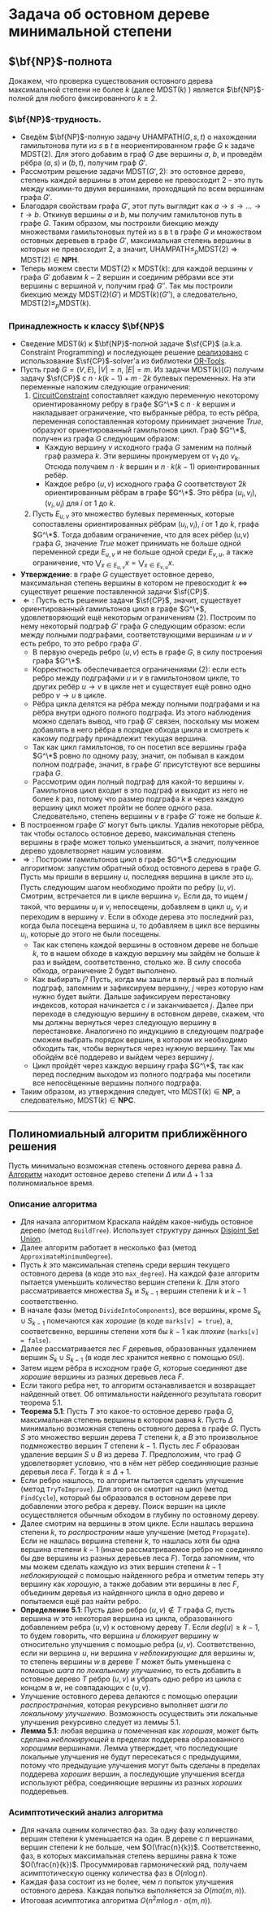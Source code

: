 # Задача об остовном дереве минимальной степени

## $\bf{NP}$-полнота
Докажем, что проверка существования остовного дерева максимальной степени не более $k$ (далее $\textsf{MDST}(k)$ ) является $\bf{NP}$-полной для любого фиксированного $k \ge 2$.

### $\bf{NP}$-трудность.
* Сведём $\bf{NP}$-полную задачу $\textsf{UHAMPATH}(G, s, t)$ о нахождении гамильтонова пути из $s$ в $t$ в неориентированном графе $G$ к задаче $\textsf{MDST}(2)$. Для этого добавим в граф $G$ две вершины $a$, $b$, и проведём рёбра $(a,s)$ и $(b, t)$, получим граф $G'$. 
* Рассмотрим решение задачи $\textsf{MDST}(G', 2)$: это остовное дерево, степень каждой вершины в этом дереве не превосходит 2 – это путь между какими-то двумя вершинами, проходящий по всем вершинам графа $G'$. 
* Благодаря свойствам графа $G'$, этот путь выглядит как $a \rightarrow s \rightarrow \dots \rightarrow t \rightarrow b$. Откинув вершины $a$ и $b$, мы получим гамильтонов путь в графе $G$. Таким образом, мы построили биекцию между множествами гамильтоновых путей из s в t в графе $G$ и множеством остовных деревьев в графе $G'$, максимальная степень вершины в которых не превосходит 2, а значит, $\textsf{UHAMPATH} \le_p \textsf{MDST}(2) \Rightarrow \textsf{MDST}(2) \in \textbf{NPH}$.
* Теперь можем свести $\textsf{MDST}(2)$ к $\textsf{MDST}(k)$: для каждой вершины $v$ графа $G'$ добавим $k-2$ вершин и соединим рёбрами все эти вершины с вершиной $v$, получим граф $G''$. Так мы построили биекцию между $\textsf{MDST}(2)(G')$ и $\textsf{MDST}(k)(G'')$, а следовательно, $\textsf{MDST}(2) \le_p \textsf{MDST}(k)$.

### Принадлежность к классу $\bf{NP}$
* Сведение $\textsf{MDST}(k)$ к $\bf{NP}$-полной задаче $\sf{CP}$ (a.k.a. Constraint Programming) и последующее решение [реализовано](tests/checks/optimal.cpp) с использование $\sf{CP}$-solver'а из библиотеки [OR-Tools](https://developers.google.com/optimization).
* Пусть граф $G=(V,E)$, $|V|=n$, $|E|=m$. Из задачи $\textsf{MDST}(k)(G)$ получим задачу $\sf{CP}$ с $n \cdot k(k-1) + m\cdot 2k$ булевых переменных. На эти переменные наложим следующие ограничения:
    1. [CircuitConstraint](https://github.com/google/or-tools/blob/82750ac12f1ee5354e1c7869894d9af3508778f2/ortools/sat/cp_model.h#LL858C21-L858C41) сопоставляет каждую переменную некоторому ориентированному ребру в графе $G^\*$ с $n \cdot k$ вершин и накладывает ограничение, что выбранные рёбра, то есть рёбра, переменная сопоставленная которому принимает значение $True$, образуют ориентированный гамильтонов цикл. Граф $G^\*$, получен из графа $G$ следующим образом:
        * Каждую вершину $v$ исходного графа $G$ заменим на полный граф размера $k$. Эти вершины пронумеруем от $v_1$ до $v_k$. Отсюда получаем $n \cdot k$ вершин и $n \cdot k(k-1)$ ориентированных ребёр.
        * Каждое ребро $(u,v)$ исходного графа $G$ соответствуют $2k$ ориентированным рёбрам в графе $G^\*$. Это рёбра $(u_i, v_i)$, $(v_i, u_i)$ для $i$ от $1$ до $k$.
    2. Пусть $E_{u,v}$ это множество булевых переменных, которые сопоставлены ориентированных рёбрам $(u_i, v_i)$, $i$ от $1$ до $k$, графа $G^\*$. Тогда добавим ограничение, что для всех рёбер (u,v) графа $G$, значение $True$ может принимать не больше одной переменной среди $E_{u,v}$ и не больше одной среди $E_{v,u}$, а также ограничение, что $\bigvee_{x \in E_{u,v}} x = \bigvee_{x \in E_{v,u}} x$.
* **Утверждение**: в графе $G$ существует остовное дерево, максимальная степень вершины в котором не превосходит $k$ $\Leftrightarrow$ существует решение поставленной задачи $\sf{CP}$.
* $\Leftarrow:$ Пусть есть решение задачи $\sf{CP}$, значит, существует ориентированный гамильтонов цикл в графе $G^\*$, удовлетворяющий ещё некоторым ограничениям (2). Построим по нему некоторый подграф $G'$ графа $G$ следующим образом: если между полными подграфами, соответствующими вершинам $u$ и $v$ есть ребро, то это ребро графа $G'$.
    * В первую очередь ребро $(u, v)$ есть в графе $G$, в силу построения графа $G^\*$.
    * Корректность обеспечивается ограничениями (2): если есть ребро между подграфами $u$ и $v$ в гамильтоновом цикле, то других ребёр $u \rightarrow v$ в цикле нет и существует ещё ровно одно ребро $v \rightarrow u$ в цикле.
    * Рёбра цикла делятся на рёбра между полными подграфами и на рёбра внутри одного полного подграфа. Из этого наблюдения можно сделать вывод, что граф $G'$ связен, поскольку мы можем добавлять в него рёбра в порядке обхода цикла и смотреть к какому подграфу принадлежит текущая вершина.
    * Так как цикл гамильтонов, то он посетил все вершины графа $G^\*$ ровно по одному разу, значит, он побывал в каждом полном подграфе, значит, в графе $G'$ присутствуют все вершины графа $G$. 
    * Рассмотрим один полный подграф для какой-то вершины $v$. Гамильтонов цикл входит в это подграф и выходит из него не более $k$ раз, потому что размер подграфа $k$ и через каждую вершину цикл может пройти не более одного раза. Следовательно, степень вершины $v$ в графе $G'$ тоже не больше $k$.
* В построенном графе $G'$ могут быть циклы. Удалив некоторые рёбра, так чтобы осталось остовное дерево, максимальная степень вершины в графе может только уменьшиться, а значит, полученное дерево удовлетворяет нашим условиям.
* $\Rightarrow:$ Построим гамильтонов цикл в графе $G^\*$ следующим алгоритмом: запустим обратный обход остовного дерева в графе $G$. Пусть мы пришли в вершину $u$, последняя вершина в цикле это $u_i$. Пусть следующим шагом необходимо пройти по ребру $(u,v)$. Смотрим, встречается ли в цикле вершина $v_i$. Если да, то ищем $j$ такой, что вершины $u_j$ и $v_j$ непосещены, добавляем в цикл $u_j$, $v_j$ и переходим в вершину $v$. Если в обходе дерева это последний раз, когда была посещена вершина $u$, то добавляем в цикл все вершины $u_i$, которые до этого не были посещены.
    * Так как степень каждой вершины в остовном дереве не больше $k$, то в нашем обходе в каждую вершину мы зайдём не больше $k$ раз и выйдем, соответственно, столько же. В силу способа обхода, ограничение 2 будет выполнено.
    * Как выбирать $j$? Пусть, когда мы зашли в первый раз в полный подграф, запомним и зафиксируем вершину, $j$ через которую нам нужно будет выйти. Дальше зафиксируем перестановку индексов, которая начинается с $i$ и заканчивается $j$. Далее при переходе в следующую вершину в остовном дереве, скажем, что мы должны вернуться через следующую вершину в перестановке. Аналогично по индукциию в следующем подграфе сможем выбрать порядок вершин, в котором их необходимо обходить так, чтобы вернуться через нужную вершину. Так мы обойдём всё поддерево и выйдем через вершину $j$.
    * Цикл пройдёт через каждую вершину графа $G^\*$, так как перед последним выходом из полного подграфа мы посетили все непосёщенные вершины полного подграфа.
* Таким образом, из утверждения следует, что $\textsf{MDST}(k) \in \textbf{NP}$, а следовательно, $\textsf{MDST}(k) \in \textbf{NPC}$.
---
## Полиномиальный алгоритм приближённого решения
Пусть минимально возможная степень остовного дерева равна $\Delta$. [Алгоритм](src/spanning_tree.cpp) находит остовное дерево степени $\Delta$ или $\Delta + 1$ за полиномиальное время.
### Описание алгоритма
* Для начала алгоритмом Краскала найдём какое-нибудь остовное дерево (метод `BuildTree`). Использует структуру данных [Disjoint Set Union](src/dsu.cpp).
* Далее алгоритм работает в несколько фаз (метод `ApproximateMinimumDegree`).
* Пусть $k$ это максимальная степень среди вершин текущего остовного дерева (в коде это `max_degree`). На каждой фазе алгоритм пытается уменьшить количество вершин степени $k$. Для этого рассматривается множества $S_k$ и $S_{k-1}$ вершин степени $k$ и $k-1$ соответственно. 
* В начале фазы (метод `DivideIntoComponents`), все вершины, кроме $S_k \cup S_{k-1}$ помечаются как *хорошие* (в коде `marks[v] = true`), а, соответсвенно, вершины степени хотя бы $k-1$ как *плохие* (`marks[v] = false`). 
* Далее рассматривается лес $F$ деревьев, образованных удалением вершин $S_k \cup S_{k-1}$ (в коде лес хранится неявно с помощью `DSU`).
* Затем ищем рёбра в исходном графе $G$, которые соединяют две *хорошие* вершины из разных деревьев леса $F$. 
* Если такого ребра нет, то алгоритм останавливается и возвращает найденный ответ. Об оптимальности найденного результата говорит теорема 5.1.
* **Теорема 5.1**: Пусть $T$ это какое-то остовное дерево графа $G$, максимальная степень вершины в котором равна $k$. Пусть $\Delta$ минимально возможная степень остовного дерева в графе $G$. Пусть $S$ это множество вершин дерева $T$ степени $k$, а $B$ это произвольное подмножество вершин $T$ степени $k-1$. Пусть лес $F$ образован удаление вершин $S \cup B$ из дерева $T$. Предположим, что граф $G$ удовлетворяет условию, что в нём нет рёбер соединяющие разные деревья леса $F$. Тогда $k \le \Delta+1$. 
* Если ребро нашлось, то алгоритм пытается сделать улучшение (метод `TryToImprove`). Для этого он смотрит на цикл (метод `FindCycle`), который бы образовался в остовном дереве при добавлении этого ребра к дереву. Поиск вершин на цикле осуществляется обычным обходом в глубину по остовному дереву.
* Далее смотрим на вершины в этом цикле. Если нашлась вершина степени $k$, то *распространим* наше улучшение (метод `Propagate`). Если не нашлась вершина степени $k$, то нашлась хотя бы одна вершина степени $k-1$ (иначе рассматриваемое ребро не соединяло бы две вершины из разных деревьев леса $F$). Тогда запомним, что мы можем сделать каждую из этих вершин степени $k-1$ *неблокирующей* с помощью найденного ребра и отметим теперь эту вершину как *хорошую*, а также добавим эти вершины в лес $F$, объединим деревья из найденного цикла в одно дерево и попытаемся ещё раз найти ребро. 
* **Определение 5.1**: Пусть дано ребро $(u,v)\notin T$ графа $G$, пусть вершина $w$ это некоторая вершина из цикла, образованного добавлением ребра $(u,v)$ к остовному дереву $T$. Если $deg(u) \ge k-1$, то будем говорить, что вершина $u$ *блокирует* вершину $w$ относительно улучшения с помощью ребра $(u,v)$. Соответственно, если ни вершина $u$, ни вершина $v$ *неблокирующие* для вершины $w$, то степень вершины $w$ в дереве $T$ может быть уменьшена с помощью *шага по локальному улучшению*, то есть добавить в остовное дерево $T$ ребро $(u,v)$ и убрать одно ребро из цикла с концом в $w$, не совпадающих с $(u,v)$.
* Улучшение остовного дерева делаются с помощью операции *распространения*, которая рекурсивно выполняет *шаги по локальному улучшению*. Возможность осуществить эти локальные улучшения рекурсивно следует из леммы 5.1.
* **Лемма 5.1**: любая вершина $u$ помеченная как *хорошая*, может быть сделана *неблокирующей* в пределах поддерева образованного *хорошими* вершинами. Лемма утверждает, что последующие локальные улучшения не будут пересекаться с предыдущими, потому что предыдущие улучшения могут быть сделаны в пределах поддерева *хороших* вершин, а последующие улучшения всегда используют рёбра, соединяющие вершины из разных *хороших* поддеревьев. 

### Асимптотический анализ алгоритма
* Для начала оценим количество фаз. За одну фазу количество вершин степени $k$ уменьшается на один. В дереве с $n$ вершинами, вершин степени $k$ не больше, чем $O(\frac{n}{k})$. Соответственно, фаз, в которых максимальная степень вершины равна $k$ тоже $O(\frac{n}{k})$. Просуммировав гармонический ряд, получаем асимптотическую оценку количества фаз в $O(n \log n)$. 
* Каждая фаза состоит из не более, чем $n$ попыток улучшения остовного дерева. Каждая попытка выполняется за $O(m \alpha(m, n))$.
* Итоговая асимптотика алгоритма $O(n^2m\log n \cdot \alpha(m,n))$.
